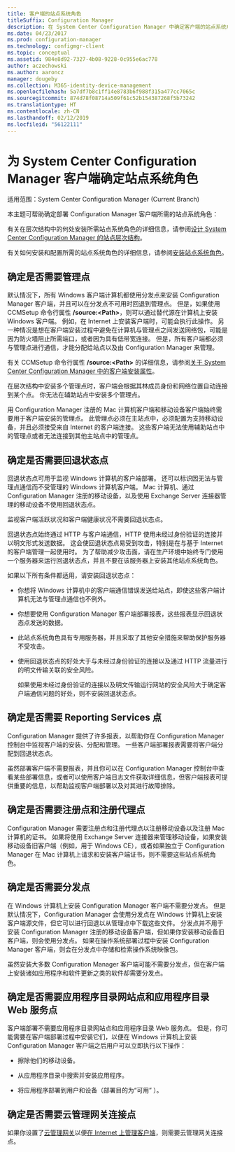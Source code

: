 ```yaml
---
title: 客户端的站点系统角色
titleSuffix: Configuration Manager
description: 在 System Center Configuration Manager 中确定客户端的站点系统角色。
ms.date: 04/23/2017
ms.prod: configuration-manager
ms.technology: configmgr-client
ms.topic: conceptual
ms.assetid: 984e8d92-7327-4b08-9228-0c955e6ac778
author: aczechowski
ms.author: aaroncz
manager: dougeby
ms.collection: M365-identity-device-management
ms.openlocfilehash: 5a7df7b8c1ff14e8783b6f988f315a477cc7065c
ms.sourcegitcommit: 874d78f08714a509f61c52b154387268f5b73242
ms.translationtype: HT
ms.contentlocale: zh-CN
ms.lasthandoff: 02/12/2019
ms.locfileid: "56122111"
---
```

# <a name="determine-the-site-system-roles-for-system-center-configuration-manager-clients"></a>为 System Center Configuration Manager 客户端确定站点系统角色

适用范围：System Center Configuration Manager (Current Branch)

本主题可帮助确定部署 Configuration Manager 客户端所需的站点系统角色：  

 有关在层次结构中的何处安装所需站点系统角色的详细信息，请参阅[设计 System Center Configuration Manager 的站点层次结构](../../../../core/plan-design/hierarchy/design-a-hierarchy-of-sites.md)。  

 有关如何安装和配置所需的站点系统角色的详细信息，请参阅[安装站点系统角色](../../../../core/servers/deploy/configure/install-site-system-roles.md)。  

##  <a name="determine-if-you-need-a-management-point"></a>确定是否需要管理点  
 默认情况下，所有 Windows 客户端计算机都使用分发点来安装 Configuration Manager 客户端，并且可以在分发点不可用时回退到管理点。 但是，如果使用 CCMSetup 命令行属性 **/source:<Path\>**，则可以通过替代源在计算机上安装 Windows 客户端。 例如，在 Internet 上安装客户端时，可能会执行此操作。 另一种情况是想在客户端安装过程中避免在计算机与管理点之间发送网络包，可能是因为防火墙阻止所需端口，或者因为具有低带宽连接。 但是，所有客户端都必须与管理点进行通信，才能分配给站点以及由 Configuration Manager 来管理。  

 有关 CCMSetup 命令行属性 **/source:<Path\>** 的详细信息，请参阅[关于 System Center Configuration Manager 中的客户端安装属性](../../../../core/clients/deploy/about-client-installation-properties.md)。  

 在层次结构中安装多个管理点时，客户端会根据其林成员身份和网络位置自动连接到某个点。 你无法在辅助站点中安装多个管理点。  

 用 Configuration Manager 注册的 Mac 计算机客户端和移动设备客户端始终需要用于客户端安装的管理点。 此管理点必须在主站点中，必须配置为支持移动设备，并且必须接受来自 Internet 的客户端连接。 这些客户端无法使用辅助站点中的管理点或者无法连接到其他主站点中的管理点。  

##  <a name="determine-if-you-need-a-fallback-status-point"></a>确定是否需要回退状态点  
 回退状态点可用于监视 Windows 计算机的客户端部署。 还可以标识因无法与管理点通信而不受管理的 Windows 计算机客户端。 Mac 计算机、通过 Configuration Manager 注册的移动设备，以及使用 Exchange Server 连接器管理的移动设备不使用回退状态点。  

 监视客户端活跃状况和客户端健康状况不需要回退状态点。  

 回退状态点始终通过 HTTP 与客户端通信，HTTP 使用未经过身份验证的连接并以明文形式发送数据。 这会使回退状态点易受到攻击，特别是在与基于 Internet 的客户端管理一起使用时。 为了帮助减少攻击面，请在生产环境中始终专门使用一个服务器来运行回退状态点，并且不要在该服务器上安装其他站点系统角色。  

 如果以下所有条件都适用，请安装回退状态点：  

- 你想将 Windows 计算机中的客户端通信错误发送给站点，即使这些客户端计算机无法与管理点通信也不例外。  

- 你想要使用 Configuration Manager 客户端部署报表，这些报表显示回退状态点发送的数据。  

- 此站点系统角色具有专用服务器，并且采取了其他安全措施来帮助保护服务器不受攻击。  

- 使用回退状态点的好处大于与未经过身份验证的连接以及通过 HTTP 流量进行的明文传输关联的安全风险。  

  如果使用未经过身份验证的连接以及明文传输运行网站的安全风险大于确定客户端通信问题的好处，则不安装回退状态点。  

##  <a name="determine-whether-you-need-a-reporting-services-point"></a>确定是否需要 Reporting Services 点  
 Configuration Manager 提供了许多报表，以帮助你在 Configuration Manager 控制台中监视客户端的安装、分配和管理。 一些客户端部署报表需要将客户端分配到回退状态点。  

 虽然部署客户端不需要报表，并且你可以在 Configuration Manager 控制台中查看某些部署信息，或者可以使用客户端日志文件获取详细信息，但客户端报表可提供重要的信息，以帮助监视客户端部署以及对其进行故障排除。  

##  <a name="determine-if-you-need-an-enrollment-point-and-an-enrollment-proxy-point"></a>确定是否需要注册点和注册代理点  
 Configuration Manager 需要注册点和注册代理点以注册移动设备以及注册 Mac 计算机的证书。 如果将使用 Exchange Server 连接器来管理移动设备，如果安装移动设备旧客户端（例如，用于 Windows CE），或者如果独立于 Configuration Manager 在 Mac 计算机上请求和安装客户端证书，则不需要这些站点系统角色。  

##  <a name="determine-if-you-need-a-distribution-point"></a>确定是否需要分发点  
 在 Windows 计算机上安装 Configuration Manager 客户端不需要分发点。 但是默认情况下，Configuration Manager 会使用分发点在 Windows 计算机上安装客户端源文件，但它可以进行回退以从管理点中下载这些文件。 分发点并不用于安装 Configuration Manager 注册的移动设备客户端，但如果你安装移动设备旧客户端，则会使用分发点。 如果在操作系统部署过程中安装 Configuration Manager 客户端，则会在分发点中存储和检索操作系统映像包。  

 虽然安装大多数 Configuration Manager 客户端可能不需要分发点，但在客户端上安装诸如应用程序和软件更新之类的软件却需要分发点。  

##  <a name="determine-if-you-need-an-application-catalog-website-point-and-an-application-catalog-web-services-point"></a>确定是否需要应用程序目录网站点和应用程序目录 Web 服务点  
 客户端部署不需要应用程序目录网站点和应用程序目录 Web 服务点。 但是，你可能需要在客户端部署过程中安装它们，以便在 Windows 计算机上安装 Configuration Manager 客户端之后用户可以立即执行以下操作：  

-   擦除他们的移动设备。  

-   从应用程序目录中搜索并安装应用程序。  

-   将应用程序部署到用户和设备（部署目的为“可用” ）。  

##  <a name="determine-whether-you-require-a-cloud-management-gateway-connector-point"></a>确定是否需要云管理网关连接点 

如果你设置了[云管理网关](/sccm/core/clients/manage/setup-cloud-management-gateway)以便[在 Internet 上管理客户端](/sccm/core/clients/manage/manage-clients-internet)，则需要云管理网关连接点。


 
